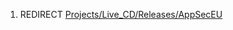 1.  REDIRECT
    [Projects/Live_CD/Releases/AppSecEU](Projects/Live_CD/Releases/AppSecEU "wikilink")
